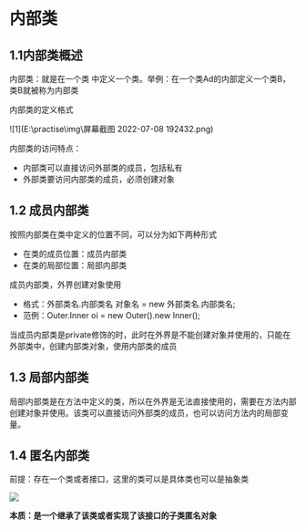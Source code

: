 # 内部类

## 1.1内部类概述

内部类：就是在一个类 中定义一个类。举例：在一个类Ad的内部定义一个类B，类B就被称为内部类

内部类的定义格式

![1](E:\practise\img\屏幕截图 2022-07-08 192432.png)

内部类的访问特点：

- 内部类可以直接访问外部类的成员，包括私有
- 外部类要访问内部类的成员，必须创建对象

## 1.2 成员内部类

按照内部类在类中定义的位置不同，可以分为如下两种形式

- 在类的成员位置：成员内部类
- 在类的局部位置：局部内部类

成员内部类，外界创建对象使用

- 格式：外部类名.内部类名 对象名 =  new 外部类名.内部类名;
- 范例：Outer.Inner oi = new Outer().new Inner();

当成员内部类是private修饰的时，此时在外界是不能创建对象并使用的，只能在外部类中，创建内部类对象，使用内部类的成员

## 1.3 局部内部类

局部内部类是在方法中定义的类，所以在外界是无法直接使用的，需要在方法内部创建对象并使用。该类可以直接访问外部类的成员，也可以访问方法内的局部变量。

## 1.4 匿名内部类

前提：存在一个类或者接口，这里的类可以是具体类也可以是抽象类

![](E:\practise\img\匿名内部类.png)

**本质：是一个继承了该类或者实现了该接口的子类匿名对象**